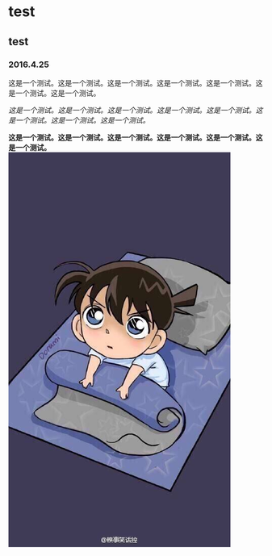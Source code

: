 # test
## test
### 2016.4.25


这是一个测试。这是一个测试。这是一个测试。这是一个测试。这是一个测试。这是一个测试。这是一个测试。

*这是一个测试。这是一个测试。这是一个测试。这是一个测试。这是一个测试。这是一个测试。这是一个测试。这是一个测试。*

**这是一个测试。这是一个测试。这是一个测试。这是一个测试。这是一个测试。这是一个测试。**
![test](/img/header.jpg)
